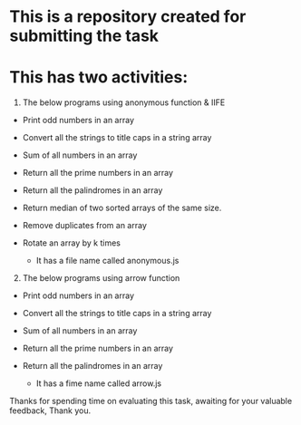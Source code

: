 # This is a repository created for submitting the task

# This has two activities:

1. The below programs using anonymous function & IIFE

 - Print odd numbers in an array
 - Convert all the strings to title caps in a string array
 - Sum of all numbers in an array
 - Return all the prime numbers in an array
 - Return all the palindromes in an array
 - Return median of two sorted arrays of the same size.
 - Remove duplicates from an array
 - Rotate an array by k times

   - It has a file name called anonymous.js

2. The below programs using arrow function

 - Print odd numbers in an array
 - Convert all the strings to title caps in a string array
 - Sum of all numbers in an array
 - Return all the prime numbers in an array
 - Return all the palindromes in an array

   - It has a fime name called arrow.js 
 
Thanks for spending time on evaluating this task, awaiting for your valuable feedback, Thank you.